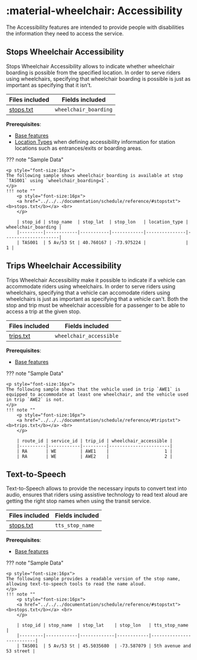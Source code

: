 # :material-wheelchair: Accessibility
The Accessibility features are intended to provide people with disabilities the information they need to access the service.

## Stops Wheelchair Accessibility

Stops Wheelchair Accessibility allows to indicate whether wheelchair boarding is possible from the specified location. In order to serve riders using wheelchairs, specifying that wheelchair boarding is possible is just as important as specifying that it isn't.

| Files included                   | Fields included   |
|----------------------------------|-------------------|
|[stops.txt](../../../documentation/schedule/reference/#stopstxt)|`wheelchair_boarding` |

**Prerequisites**:

- [Base features](../base)
- [Location Types](../base_add-ons/#location-types) when defining accessibility information for station locations such as entrances/exits or boarding areas.

??? note "Sample Data"

    <p style="font-size:16px">
    The following sample shows wheelchair boarding is available at stop `TAS001` using `wheelchair_boarding=1`.
    </p>
    !!! note ""
        <p style="font-size:16px">
        <a href="../../../documentation/schedule/reference/#stopstxt"><b>stops.txt</b></a> <br>
        </p>

        | stop_id | stop_name  | stop_lat  | stop_lon   | location_type | wheelchair_boarding |
        |---------|------------|-----------|------------|---------------|---------------------|
        | TAS001  | 5 Av/53 St | 40.760167 | -73.975224 |               |                   1 |


## Trips Wheelchair Accessibility

Trips Wheelchair Accessibility make it possible to indicate if a vehicle can accommodate riders using wheelchairs. In order to serve riders using wheelchairs, specifying that a vehicle can accomodate riders using wheelchairs is just as important as specifying that a vehicle can't. Both the stop and trip must be wheelchair accessible for a passenger to be able to access a trip at the given stop.

| Files included                   | Fields included   |
|----------------------------------|-------------------|
|[trips.txt](../../../documentation/schedule/reference/#tripstxt)|`wheelchair_accessible`|

**Prerequisites**: 

- [Base features](../base)

??? note "Sample Data"

    <p style="font-size:16px">
    The following sample shows that the vehicle used in trip `AWE1` is equipped to accommodate at least one wheelchair, and the vehicle used in trip `AWE2` is not.
    </p>
    !!! note ""
        <p style="font-size:16px">
        <a href="../../../documentation/schedule/reference/#tripstxt"><b>trips.txt</b></a> <br>
        </p>

        | route_id | service_id | trip_id | wheelchair_accessible |
        |----------|------------|---------|-----------------------|
        | RA       | WE         | AWE1    |                     1 |
        | RA       | WE         | AWE2    |                     2 |


## Text-to-Speech

Text-to-Speech allows to provide the necessary inputs to convert text into audio, ensures that riders using assistive technology to read text aloud are getting the right stop names when using the transit service.

| Files included                   | Fields included   |
|----------------------------------|-------------------|
|[stops.txt](../../../documentation/schedule/reference/#stopstxt)|`tts_stop_name` |

**Prerequisites**: 

- [Base features](../base)

??? note "Sample Data"

    <p style="font-size:16px">
    The following sample provides a readable version of the stop name, allowing text-to-speech tools to read the name aloud.
    </p>
    !!! note ""
        <p style="font-size:16px">
        <a href="../../../documentation/schedule/reference/#stopstxt"><b>stops.txt</b></a> <br>
        </p>

        | stop_id | stop_name  | stop_lat    | stop_lon   | tts_stop_name            |
        |---------|------------|-------------|------------|--------------------------|
        | TAS001  | 5 Av/53 St | 45.5035680  | -73.587079 | 5th avenue and 53 street |
